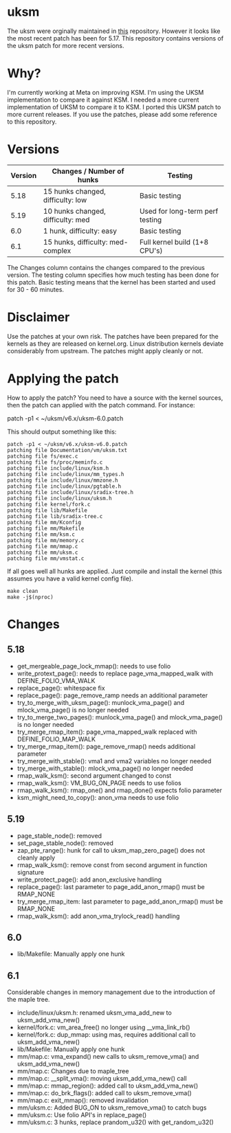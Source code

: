 # uksm
The uksm were orginally maintained in [this](https://github.com/dolohow/uksm) repository.
However it looks like the most recent patch has been for 5.17. This repository contains
versions of the uksm patch for more recent versions.

# Why?
I'm currently working at Meta on improving KSM. I'm using the UKSM implementation to
compare it against KSM. I needed a more current implementation of UKSM to compare it
to KSM. I ported this UKSM patch to more current releases. If you use the patches,
please add some reference to this repository.

# Versions
| Version | Changes / Number of hunks         | Testing                         |
|---------|-----------------------------------|---------------------------------|
| 5.18    | 15 hunks changed, difficulty: low | Basic testing                   |
| 5.19    | 10 hunks changed, difficulty: med | Used for long-term perf testing |
| 6.0     | 1 hunk, difficulty: easy          | Basic testing                   |
| 6.1     | 15 hunks, difficulty: med-complex | Full kernel build (1+8 CPU's)   |

The Changes column contains the changes compared to the previous version. The
testing column specifies how much testing has been done for this patch. Basic testing
means that the kernel has been started and used for 30 - 60 minutes.

# Disclaimer
Use the patches at your own risk. The patches have been prepared for the kernels
as they are released on kernel.org. Linux distribution kernels deviate considerably
from upstream. The patches might apply cleanly or not.

# Applying the patch
How to apply the patch? You need to have a source with the kernel sources, then
the patch can applied with the patch command. For instance:

patch -p1 < ~/uksm/v6.x/uksm-6.0.patch

This should output something like this:
```
patch -p1 < ~/uksm/v6.x/uksm-v6.0.patch
patching file Documentation/vm/uksm.txt
patching file fs/exec.c
patching file fs/proc/meminfo.c
patching file include/linux/ksm.h
patching file include/linux/mm_types.h
patching file include/linux/mmzone.h
patching file include/linux/pgtable.h
patching file include/linux/sradix-tree.h
patching file include/linux/uksm.h
patching file kernel/fork.c
patching file lib/Makefile
patching file lib/sradix-tree.c
patching file mm/Kconfig
patching file mm/Makefile
patching file mm/ksm.c
patching file mm/memory.c
patching file mm/mmap.c
patching file mm/uksm.c
patching file mm/vmstat.c
```

If all goes well all hunks are applied. Just compile and install the kernel (this assumes you
have a valid kernel config file).

```
make clean
make -j$(nproc)
```

# Changes
## 5.18
- get_mergeable_page_lock_mmap(): needs to use folio
- write_protext_page(): needs to replace page_vma_mapped_walk with DEFINE_FOLIO_VMA_WALK
- replace_page(): whitespace fix
- replace_page(): page_remove_ramp needs an additional parameter 
- try_to_merge_with_uksm_page(): munlock_vma_page() and mlock_vma_page() is no longer needed
- try_to_merge_two_pages(): munlock_vma_page() and mlock_vma_page() is no longer needed
- try_merge_rmap_item(): page_vma_mapped_walk replaced with DEFINE_FOLIO_MAP_WALK 
- try_merge_rmap_item(): page_remove_rmap() needs additional parameter
- try_merge_with_stable(): vma1 and vma2 variables no longer needed
- try_merge_with_stable(): mlock_vma_page() no longer needed
- rmap_walk_ksm(): second argument changed to const
- rmap_walk_ksm(): VM_BUG_ON_PAGE needs to use folios
- rmap_walk_ksm(): rmap_one() and rmap_done() expects folio parameter
- ksm_might_need_to_copy(): anon_vma needs to use folio

## 5.19
- page_stable_node(): removed
- set_page_stable_node(): removed
- zap_pte_range(): hunk for call to uksm_map_zero_page() does not cleanly apply
- rmap_walk_ksm(): remove const from second argument in function signature
- write_protect_page(): add anon_exclusive handling
- replace_page(): last parameter to page_add_anon_rmap() must be RMAP_NONE
- try_merge_rmap_item: last parameter to page_add_anon_rmap() must be RMAP_NONE
- rmap_walk_ksm(): add anon_vma_trylock_read() handling

## 6.0
- lib/Makefile: Manually apply one hunk

## 6.1
Considerable changes in memory management due to the introduction of the maple tree.
- include/linux/uksm.h: renamed uksm_vma_add_new to uksm_add_vma_new()
- kernel/fork.c: vm_area_free() no longer using __vma_link_rb()
- kernel/fork.c: dup_mmap: using mas, requires additional call to uksm_add_vma_new()
- lib/Makefile: Manually apply one hunk
- mm/map.c: vma_expand() new calls to uksm_remove_vma() and uksm_add_vma_new()
- mm/map.c: Changes due to maple_tree 
- mm/map.c: __split_vma(): moving uksm_add_vma_new() call
- mm/map.c: mmap_region(): added call to uksm_add_vma_new()
- mm/map.c: do_brk_flags(): added call to uksm_remove_vma()
- mm/map.c: exit_mmap(): removed invalidation
- mm/uksm.c: Added BUG_ON to uksm_remove_vma() to catch bugs
- mm/uksm.c: Use folio API's in replace_page()
- mm/uksm.c: 3 hunks, replace prandom_u32() with get_random_u32()
